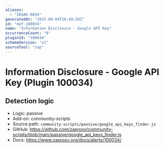 ```yaml
---
aliases:
  - "IDGAK-0034"
generatedAt: "2025-09-04T16:49:58Z"
id: "def-100034"
name: "Information Disclosure - Google API Key"
occurrenceCount: "0"
pluginId: "100034"
schemaVersion: "v1"
sourceTool: "zap"
---
```


# Information Disclosure - Google API Key (Plugin 100034)

## Detection logic

- Logic: passive
- Add-on: community-scripts
- Source path: `community-scripts/passive/google_api_keys_finder.js`
- GitHub: https://github.com/zaproxy/community-scripts/blob/main/passive/google_api_keys_finder.js
- Docs: https://www.zaproxy.org/docs/alerts/100034/

